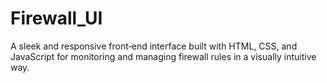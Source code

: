 # Firewall_UI
A sleek and responsive front‑end interface built with HTML, CSS, and JavaScript for monitoring and managing firewall rules in a visually intuitive way.
